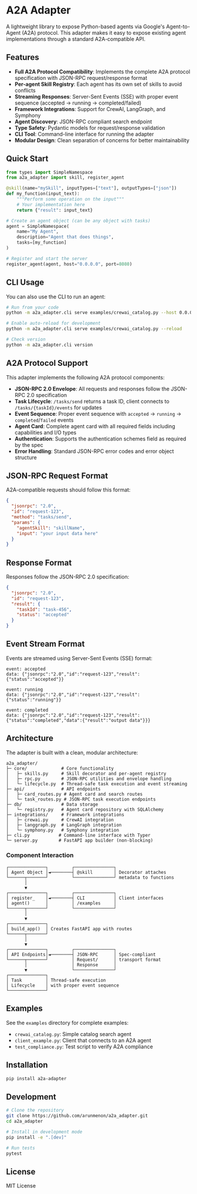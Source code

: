 # A2A Adapter

A lightweight library to expose Python-based agents via Google's Agent-to-Agent (A2A) protocol. This adapter makes it easy to expose existing agent implementations through a standard A2A-compatible API.

## Features

- **Full A2A Protocol Compatibility**: Implements the complete A2A protocol specification with JSON-RPC request/response format
- **Per-agent Skill Registry**: Each agent has its own set of skills to avoid conflicts
- **Streaming Responses**: Server-Sent Events (SSE) with proper event sequence (accepted → running → completed/failed)
- **Framework Integrations**: Support for CrewAI, LangGraph, and Symphony
- **Agent Discovery**: JSON-RPC compliant search endpoint
- **Type Safety**: Pydantic models for request/response validation
- **CLI Tool**: Command-line interface for running the adapter
- **Modular Design**: Clean separation of concerns for better maintainability

## Quick Start

```python
from types import SimpleNamespace
from a2a_adapter import skill, register_agent

@skill(name="mySkill", inputTypes=["text"], outputTypes=["json"])
def my_function(input_text):
    """Perform some operation on the input"""
    # Your implementation here
    return {"result": input_text}

# Create an agent object (can be any object with tasks)
agent = SimpleNamespace(
    name="My Agent",
    description="Agent that does things",
    tasks=[my_function]
)

# Register and start the server
register_agent(agent, host="0.0.0.0", port=8080)
```

## CLI Usage

You can also use the CLI to run an agent:

```bash
# Run from your code
python -m a2a_adapter.cli serve examples/crewai_catalog.py --host 0.0.0.0 --port 8080

# Enable auto-reload for development
python -m a2a_adapter.cli serve examples/crewai_catalog.py --reload

# Check version
python -m a2a_adapter.cli version
```

## A2A Protocol Support

This adapter implements the following A2A protocol components:

- **JSON-RPC 2.0 Envelope**: All requests and responses follow the JSON-RPC 2.0 specification
- **Task Lifecycle**: `/tasks/send` returns a task ID, client connects to `/tasks/{taskId}/events` for updates
- **Event Sequence**: Proper event sequence with `accepted` → `running` → `completed`/`failed` events
- **Agent Card**: Complete agent card with all required fields including capabilities and I/O types
- **Authentication**: Supports the authentication schemes field as required by the spec
- **Error Handling**: Standard JSON-RPC error codes and error object structure

## JSON-RPC Request Format

A2A-compatible requests should follow this format:

```json
{
  "jsonrpc": "2.0",
  "id": "request-123",
  "method": "tasks/send",
  "params": {
    "agentSkill": "skillName",
    "input": "your input data here"
  }
}
```

## Response Format

Responses follow the JSON-RPC 2.0 specification:

```json
{
  "jsonrpc": "2.0",
  "id": "request-123",
  "result": {
    "taskId": "task-456",
    "status": "accepted"
  }
}
```

## Event Stream Format

Events are streamed using Server-Sent Events (SSE) format:

```
event: accepted
data: {"jsonrpc":"2.0","id":"request-123","result":{"status":"accepted"}}

event: running
data: {"jsonrpc":"2.0","id":"request-123","result":{"status":"running"}}

event: completed
data: {"jsonrpc":"2.0","id":"request-123","result":{"status":"completed","data":{"result":"output data"}}}
```

## Architecture

The adapter is built with a clean, modular architecture:

```
a2a_adapter/
├─ core/             # Core functionality 
│   ├─ skills.py     # Skill decorator and per-agent registry
│   ├─ rpc.py        # JSON-RPC utilities and envelope handling
│   └─ lifecycle.py  # Thread-safe task execution and event streaming
├─ api/              # API endpoints
│   ├─ card_routes.py # Agent card and search routes
│   └─ task_routes.py # JSON-RPC task execution endpoints
├─ db/               # Data storage
│   └─ registry.py   # Agent card repository with SQLAlchemy
├─ integrations/     # Framework integrations
│   ├─ crewai.py     # CrewAI integration
│   ├─ langgraph.py  # LangGraph integration
│   └─ symphony.py   # Symphony integration
├─ cli.py           # Command-line interface with Typer
└─ server.py        # FastAPI app builder (non-blocking)
```

### Component Interaction

```
┌──────────────┐         ┌───────────────┐
│ Agent Object │◄────────┤ @skill        │ Decorator attaches
└──────┬───────┘         └───────────────┘ metadata to functions
       │
       ▼
┌──────────────┐         ┌───────────────┐
│ register_    │◄────────┤ CLI           │ Client interfaces
│ agent()      │         │ /examples     │
└──────┬───────┘         └───────────────┘
       │
       ▼
┌──────────────┐
│ build_app()  │ Creates FastAPI app with routes
└──────┬───────┘
       │
       ▼
┌──────────────┐         ┌───────────────┐
│ API Endpoints│◄────────┤ JSON-RPC      │ Spec-compliant 
└──────┬───────┘         │ Request/      │ transport format
       │                 │ Response      │
       ▼                 └───────────────┘
┌──────────────┐
│ Task         │ Thread-safe execution
│ Lifecycle    │ with proper event sequence
└──────────────┘
```

## Examples

See the `examples` directory for complete examples:

- `crewai_catalog.py`: Simple catalog search agent
- `client_example.py`: Client that connects to an A2A agent
- `test_compliance.py`: Test script to verify A2A compliance

## Installation

```bash
pip install a2a-adapter
```

## Development

```bash
# Clone the repository
git clone https://github.com/arunmenon/a2a_adapter.git
cd a2a_adapter

# Install in development mode
pip install -e ".[dev]"

# Run tests
pytest
```

## License

MIT License